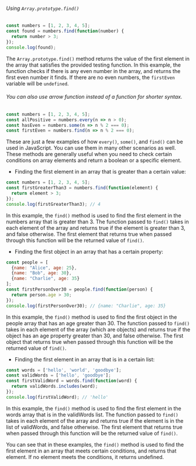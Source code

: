 ###### Using `Array.prototype.find()`

```js
const numbers = [1, 2, 3, 4, 5];
const found = numbers.find(function(number) {
  return number > 3;
});
console.log(found);
```

The `Array.prototype.find()` method returns the value of the first element in the array that satisfies the provided testing function. In this example, the function checks if there is any even number in the array, and returns the first even number it finds. If there are no even numbers, the `firstEven` variable will be `undefined`.

###### You can also use arrow function instead of a function for shorter syntax.

```js
const numbers = [1, 2, 3, 4, 5];
const allPositive = numbers.every(n => n > 0);
const hasEven = numbers.some(n => n % 2 === 0);
const firstEven = numbers.find(n => n % 2 === 0);
```

These are just a few examples of how `every()`, `some()`, and `find()` can be used in JavaScript. You can use them in many other scenarios as well. These methods are generally useful when you need to check certain conditions on array elements and return a boolean or a specific element.

- Finding the first element in an array that is greater than a certain value:

```js
const numbers = [1, 2, 3, 4, 5];
const firstGreaterThan3 = numbers.find(function(element) {
  return element > 3;
});
console.log(firstGreaterThan3); // 4
```

In this example, the `find()` method is used to find the first element in the numbers array that is greater than 3. The function passed to `find()` takes in each element of the array and returns true if the element is greater than 3, and false otherwise. The first element that returns true when passed through this function will be the returned value of `find()`.

- Finding the first object in an array that has a certain property:

```js
const people = [
  {name: "Alice", age: 25},
  {name: "Bob", age: 30},
  {name: "Charlie", age: 35}
];
const firstPersonOver30 = people.find(function(person) {
  return person.age > 30;
});
console.log(firstPersonOver30); // {name: "Charlie", age: 35}
```

In this example, the `find()` method is used to find the first object in the people array that has an age greater than 30. The function passed to `find()` takes in each element of the array (which are objects) and returns true if the object has an age property greater than 30, and false otherwise. The first object that returns true when passed through this function will be the returned value of `find()`.

- Finding the first element in an array that is in a certain list:

```js
const words = ['hello', 'world', 'goodbye'];
const validWords = ['hello', 'goodbye'];
const firstValidWord = words.find(function(word) {
  return validWords.includes(word);
});
console.log(firstValidWord); // 'hello'
```

In this example, the `find()` method is used to find the first element in the words array that is in the validWords list. The function passed to `find()` takes in each element of the array and returns true if the element is in the list of validWords, and false otherwise. The first element that returns true when passed through this function will be the returned value of `find()`.

You can see that in these examples, the `find()` method is used to find the first element in an array that meets certain conditions, and returns that element. If no element meets the conditions, it returns undefined.